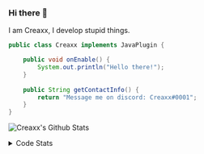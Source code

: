 ### Hi there 👋

I am Creaxx, I develop stupid things. 

```java
public class Creaxx implements JavaPlugin {

    public void onEnable() {
        System.out.println("Hello there!");
    }
    
    public String getContactInfo() {
        return "Message me on discord: Creaxx#0001";
    }
}
```

![Creaxx's Github Stats](https://github-readme-stats.vercel.app/api?username=CreaxxOG&show_icons=true&theme=dark&count_private=true)

<details>
  <summary>Code Stats</summary>

<!--START_SECTION:waka-->
![Lines of code](https://img.shields.io/badge/From%20Hello%20World%20I%27ve%20Written-88881%20lines%20of%20code-blue)

**🐱 My GitHub Data** 

> 🏆 124 Contributions in the Year 2021
 > 
> 📦 326.1 kB Used in GitHub's Storage 
 > 
> 🚫 Not Opted to Hire
 > 
> 📜 1 Public Repository 
 > 
> 🔑 4 Private Repositories  
 > 
**I'm an Early 🐤** 

```text
🌞 Morning    11 commits     ██░░░░░░░░░░░░░░░░░░░░░░░   9.48% 
🌆 Daytime    47 commits     ██████████░░░░░░░░░░░░░░░   40.52% 
🌃 Evening    52 commits     ███████████░░░░░░░░░░░░░░   44.83% 
🌙 Night      6 commits      █░░░░░░░░░░░░░░░░░░░░░░░░   5.17%

```
📅 **I'm Most Productive on Saturday** 

```text
Monday       14 commits     ███░░░░░░░░░░░░░░░░░░░░░░   12.07% 
Tuesday      12 commits     ██░░░░░░░░░░░░░░░░░░░░░░░   10.34% 
Wednesday    19 commits     ████░░░░░░░░░░░░░░░░░░░░░   16.38% 
Thursday     18 commits     ████░░░░░░░░░░░░░░░░░░░░░   15.52% 
Friday       19 commits     ████░░░░░░░░░░░░░░░░░░░░░   16.38% 
Saturday     23 commits     █████░░░░░░░░░░░░░░░░░░░░   19.83% 
Sunday       11 commits     ██░░░░░░░░░░░░░░░░░░░░░░░   9.48%

```


📊 **This Week I Spent My Time On** 

```text
💬 Programming Languages: 
Java                     6 hrs 40 mins       ██████████████████████░░░   91.11% 
YAML                     30 mins             █░░░░░░░░░░░░░░░░░░░░░░░░   6.96% 
XML                      8 mins              ░░░░░░░░░░░░░░░░░░░░░░░░░   1.87% 
Git Config               0 secs              ░░░░░░░░░░░░░░░░░░░░░░░░░   0.05% 
Other                    0 secs              ░░░░░░░░░░░░░░░░░░░░░░░░░   0.01%

🔥 Editors: 
IntelliJ                 7 hrs 19 mins       █████████████████████████   100.0%

```

**I Mostly Code in Java** 

```text
Java                     3 repos             ██████████████████░░░░░░░   75.0% 
EJS                      1 repo              ██████░░░░░░░░░░░░░░░░░░░   25.0%

```



 Last Updated on 28/09/2021
<!--END_SECTION:waka-->
</details>
